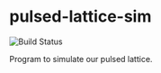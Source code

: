 # pulsed-lattice-sim
![Build Status](https://travis-ci.org/ZJ/pulsed-lattice-sim.svg)

Program to simulate our pulsed lattice.
